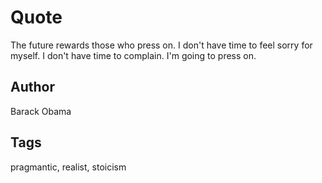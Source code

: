 # Quote

The future rewards those who press on. I don't have time to feel sorry for myself. I don't have time to complain. I'm going to press on.

## Author

Barack Obama

## Tags

pragmantic, realist, stoicism
